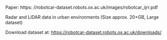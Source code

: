 Paper: https: //robotcar-dataset.robots.ox.ac.uk/images/robotcar_ijrr.pdf

Radar and LiDAR data in urban environments (Size approx. 20+GB, Large dataset)

Download dataset at: https://robotcar-dataset.robots.ox.ac.uk/downloads/
